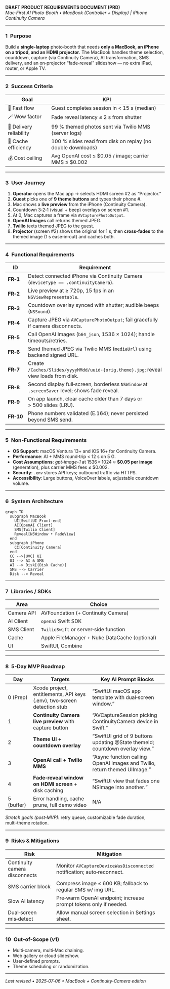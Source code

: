 **DRAFT PRODUCT REQUIREMENTS DOCUMENT (PRD)**\
*Mac‑First AI Photo‑Booth • MacBook (Controller + Display) | iPhone Continuity Camera*

---

### 1 Purpose

Build a **single‑laptop** photo‑booth that needs **only a MacBook, an iPhone on a tripod, and an HDMI projector**.  The MacBook handles theme selection, countdown, capture (via Continuity Camera), AI transformation, SMS delivery, and an on‑projector “fade‑reveal” slideshow — no extra iPad, router, or Apple TV.

---

### 2 Success Criteria

| Goal                    | KPI                                                         |
| ----------------------- | ----------------------------------------------------------- |
| 🚀 Fast flow            | Guest completes session in < 15 s (median)                  |
| 🪄 Wow factor           | Fade reveal latency ≤ 2 s from shutter                      |
| 📲 Delivery reliability | 99 % themed photos sent via Twilio MMS (server logs)        |
| 💾 Cache efficiency     | 100 % slides read from disk on replay (no double downloads) |
| 💰 Cost ceiling         | Avg OpenAI cost ≤ \$0.05 / image; carrier MMS ≤ \$0.002     |

---

### 3 User Journey

1. **Operator** opens the Mac app → selects HDMI screen #2 as “Projector.”
2. **Guest** picks one of **9 theme buttons** and types their phone #.
3. Mac shows a **live preview** from the iPhone (Continuity Camera).
4. Countdown 3‑2‑1 (visual + beep) overlays on screen #1.
5. At 0, Mac captures a frame via `AVCapturePhotoOutput`.
6. **OpenAI Images** call returns themed JPEG.
7. **Twilio** texts themed JPEG to the guest.
8. **Projector** (screen #2) shows the original for 1 s, then **cross‑fades** to the themed image (1 s ease‑in‑out) and caches both.

---

### 4 Functional Requirements

| ID        | Requirement                                                                                   |
| --------- | --------------------------------------------------------------------------------------------- |
| **FR‑1**  | Detect connected iPhone via Continuity Camera (`deviceType == .continuityCamera`).            |
| **FR‑2**  | Live preview at ≥ 720p, 15 fps in an `NSViewRepresentable`.                                   |
| **FR‑3**  | Countdown overlay synced with shutter; audible beeps (`NSSound`).                             |
| **FR‑4**  | Capture JPEG via `AVCapturePhotoOutput`; fail gracefully if camera disconnects.               |
| **FR‑5**  | Call OpenAI Images (`b64_json`, 1536 × 1024); handle timeouts/retries.                        |
| **FR‑6**  | Send themed JPEG via Twilio MMS (`mediaUrl`) using backend signed URL.                        |
| **FR‑7**  | Create `/Caches/Slides/yyyyMMdd/uuid‑{orig,theme}.jpg`; reveal view loads from disk.          |
| **FR‑8**  | Second display full‑screen, borderless `NSWindow` at `.screenSaver` level; shows fade reveal. |
| **FR‑9**  | On app launch, clear cache older than 7 days or > 500 slides (LRU).                           |
| **FR‑10** | Phone numbers validated (E.164); never persisted beyond SMS send.                             |

---

### 5 Non‑Functional Requirements

- **OS Support**: macOS Ventura 13+ and iOS 16+ for Continuity Camera.
- **Performance**: AI + MMS round‑trip < 12 s on 5 G.
- **Cost Assumptions**: *gpt-image-1* at 1536 × 1024 ≈ **\$0.05 per image** (generation), plus carrier MMS fees ≤ \$0.002.
- **Security**: `.env` stores API keys; outbound traffic via HTTPS.
- **Accessibility**: Large buttons, VoiceOver labels, adjustable countdown volume.

---

### 6 System Architecture

```mermaid
graph TD
  subgraph MacBook
    UI[SwiftUI Front‑end]
    AI[OpenAI Client]
    SMS[Twilio Client]
    Reveal[NSWindow • FadeView]
  end
  subgraph iPhone
    CC[Continuity Camera]
  end
  CC -->|UVC| UI
  UI --> AI & SMS
  AI --> Disk[(Disk Cache)]
  SMS --> Carrier
  Disk --> Reveal
```

---

### 7 Libraries / SDKs

| Area       | Choice                                        |
| ---------- | --------------------------------------------- |
| Camera API | AVFoundation (+ Continuity Camera)            |
| AI Client  | `openai` Swift SDK                            |
| SMS Client | `TwilioSwift` or server‑side function         |
| Cache      | Apple FileManager + Nuke DataCache (optional) |
| UI         | SwiftUI, Combine                              |

---

### 8 5‑Day MVP Roadmap

| Day        | Targets                                                                 | Key AI Prompt Blocks                                                         |
| ---------- | ----------------------------------------------------------------------- | ---------------------------------------------------------------------------- |
| 0 (Prep)   | Xcode project, entitlements, API keys (.env), two‑screen detection stub | “SwiftUI macOS app template with dual‑screen window.”                        |
| 1          | **Continuity Camera live preview** with capture button                  | “AVCaptureSession picking ContinuityCamera device in Swift.”                 |
| 2          | **Theme UI + countdown overlay**                                        | “SwiftUI grid of 9 buttons updating @State themeId; countdown overlay view.” |
| 3          | **OpenAI call + Twilio MMS**                                            | “Async function calling OpenAI Images and Twilio, return themed UIImage.”    |
| 4          | **Fade‑reveal window on HDMI screen** + disk caching                    | “SwiftUI view that fades one NSImage into another.”                          |
| 5 (buffer) | Error handling, cache prune, full demo video                            | N/A                                                                          |

*Stretch goals (post‑MVP)*: retry queue, customizable fade duration, multi‑theme rotation.

---

### 9 Risks & Mitigations

| Risk                          | Mitigation                                                             |
| ----------------------------- | ---------------------------------------------------------------------- |
| Continuity camera disconnects | Monitor `AVCaptureDeviceWasDisconnected` notification; auto‑reconnect. |
| SMS carrier block             | Compress image ≤ 600 KB; fallback to regular SMS w/ img URL.           |
| Slow AI latency               | Pre‑warm OpenAI endpoint; increase prompt tokens only if needed.       |
| Dual‑screen mis‑detect        | Allow manual screen selection in Settings sheet.                       |

---

### 10 Out‑of‑Scope (v1)

- Multi‑camera, multi‑Mac chaining.
- Web gallery or cloud slideshow.
- User‑defined prompts.
- Theme scheduling or randomization.

---

*Last revised • 2025‑07‑06 • MacBook + Continuity‑Camera edition*

